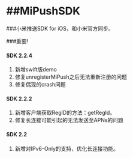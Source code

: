 ##MiPushSDK
============
###小米推送SDK for iOS，和小米官方同步。

###重要!
#### SDK 2.2.4
1. 新增swift版demo
2. 修复unregisterMiPush之后无法重新注册的问题
3. 修复偶现的crash问题


#### SDK 2.2.2
1. 新增客户端获取RegID的方法：getRegId。
2. 修复长连接可能引起的无法发送至APNs的问题

#### SDK 2.2
1. 新增对IPv6-Only的支持，优化长连接功能。